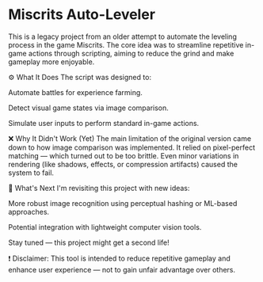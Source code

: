 # Miscrits Auto-Leveler 

This is a legacy project from an older attempt to automate the leveling process in the game Miscrits. The core idea was to streamline repetitive in-game actions through scripting, aiming to reduce the grind and make gameplay more enjoyable.

⚙️ What It Does
The script was designed to:

Automate battles for experience farming.

Detect visual game states via image comparison.

Simulate user inputs to perform standard in-game actions.

❌ Why It Didn't Work (Yet)
The main limitation of the original version came down to how image comparison was implemented. It relied on pixel-perfect matching — which turned out to be too brittle. Even minor variations in rendering (like shadows, effects, or compression artifacts) caused the system to fail.

🔁 What's Next
I'm revisiting this project with new ideas:

More robust image recognition using perceptual hashing or ML-based approaches.

Potential integration with lightweight computer vision tools.

Stay tuned — this project might get a second life!

❗ Disclaimer: This tool is intended to reduce repetitive gameplay and enhance user experience — not to gain unfair advantage over others.
